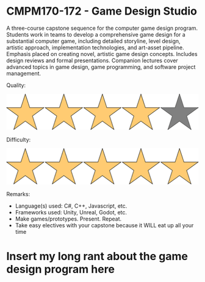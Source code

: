 # CMPM170-172 - Game Design Studio

A three-course capstone sequence for the computer game design program. Students work in teams to develop a comprehensive game design for a substantial computer game, including detailed storyline, level design, artistic approach, implementation technologies, and art-asset pipeline. Emphasis placed on creating novel, artistic game design concepts. Includes design reviews and formal presentations. Companion lectures cover advanced topics in game design, game programming, and software project management.

Quality:

![](../Media/4star.png)

Difficulty:

![](../Media/5star.png)

Remarks:

- Language(s) used: C#, C++, Javascript, etc.
- Frameworks used: Unity, Unreal, Godot, etc.
- Make games/prototypes. Present. Repeat.
- Take easy electives with your capstone because it WILL eat up all your time

# Insert my long rant about the game design program here